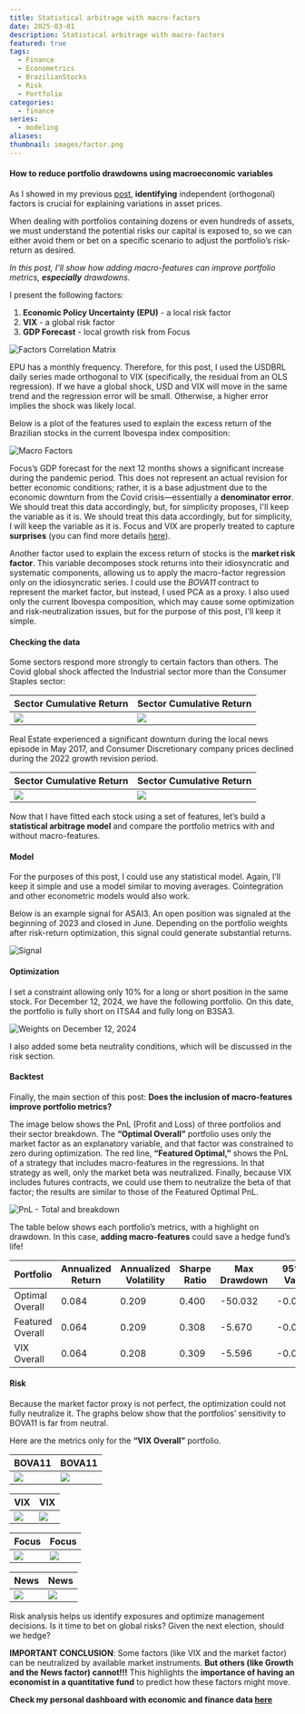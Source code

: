 ```yaml
---
title: Statistical arbitrage with macro-factors
date: 2025-03-01
description: Statistical arbitrage with macro-factors
featured: true
tags:
  - Finance
  - Econometrics
  - BrazilianStocks
  - Risk
  - Portfolio
categories:
  - finance
series:
  - modeling
aliases: 
thumbnail: images/factor.png
---
```

#### How to reduce portfolio drawdowns using macroeconomic variables

As I showed in my previous [post](https://lfpazevedo.github.io/linearsim/post/ibov-clusters/), **identifying** independent (orthogonal) factors is crucial for explaining variations in asset prices.

When dealing with portfolios containing dozens or even hundreds of assets, we must understand the potential risks our capital is exposed to, so we can either avoid them or bet on a specific scenario to adjust the portfolio’s risk-return as desired.

*In this post, I'll show how adding macro-features can improve portfolio metrics, **especially** drawdowns.*

I present the following factors:
1. **Economic Policy Uncertainty (EPU)** - a local risk factor
2. **VIX** - a global risk factor
3. **GDP Forecast** - local growth risk from Focus

![Factors Correlation Matrix](/linearsim/post/images/ibov-clusters/file-20250124091114763.png)

EPU has a monthly frequency. Therefore, for this post, I used the USDBRL daily series made orthogonal to VIX (specifically, the residual from an OLS regression). If we have a global shock, USD and VIX will move in the same trend and the regression error will be small. Otherwise, a higher error implies the shock was likely local.

Below is a plot of the features used to explain the excess return of the Brazilian stocks in the current Ibovespa index composition:

![Macro Factors](/linearsim/post/images/macro-factor-model/file-20250131142226313.png)

Focus’s GDP forecast for the next 12 months shows a significant increase during the pandemic period. This does not represent an actual revision for better economic conditions; rather, it is a base adjustment due to the economic downturn from the Covid crisis—essentially a **denominator error**. We should treat this data accordingly, but, for simplicity proposes, I'll keep the variable as it is. We should treat this data accordingly, but for simplicity, I will keep the variable as it is. Focus and VIX are properly treated to capture **surprises** (you can find more details [here](https://lfpazevedo.github.io/linearsim/post/ibov-clusters/)).

Another factor used to explain the excess return of stocks is the **market risk factor**. This variable decomposes stock returns into their idiosyncratic and systematic components, allowing us to apply the macro-factor regression only on the idiosyncratic series. I could use the _BOVA11_ contract to represent the market factor, but instead, I used PCA as a proxy. I also used only the current Ibovespa composition, which may cause some optimization and risk-neutralization issues, but for the purpose of this post, I'll keep it simple.

#### Checking the data

Some sectors respond more strongly to certain factors than others. The Covid global shock affected the Industrial sector more than the Consumer Staples sector:

| Sector Cumulative Return                                                  | Sector Cumulative Return                                                  |
| ------------------------------------------------------------------------- | ------------------------------------------------------------------------- |
| ![](/linearsim/post/images/macro-factor-model/file-20250131144319565.png) | ![](/linearsim/post/images/macro-factor-model/file-20250131144347534.png) |


Real Estate experienced a significant downturn during the local news episode in May 2017, and Consumer Discretionary company prices declined during the 2022 growth revision period.

| Sector Cumulative Return                                                  | Sector Cumulative Return                                                  |
| ------------------------------------------------------------------------- | ------------------------------------------------------------------------- |
| ![](/linearsim/post/images/macro-factor-model/file-20250131144614391.png) | ![](/linearsim/post/images/macro-factor-model/file-20250131144911578.png) |

Now that I have fitted each stock using a set of features, let’s build a **statistical arbitrage model** and compare the portfolio metrics with and without macro-features.

#### Model

For the purposes of this post, I could use any statistical model. Again, I’ll keep it simple and use a model similar to moving averages. Cointegration and other econometric models would also work.

Below is an example signal for ASAI3. An open position was signaled at the beginning of 2023 and closed in June. Depending on the portfolio weights after risk-return optimization, this signal could generate substantial returns.

![Signal](/linearsim/post/images/macro-factor-model/file-20250131150122475.png)

#### Optimization

I set a constraint allowing only 10% for a long or short position in the same stock. For December 12, 2024, we have the following portfolio. On this date, the portfolio is fully short on ITSA4 and fully long on B3SA3.

![Weights on December 12, 2024](/linearsim/post/images/macro-factor-model/file-20250131150813786.png)

I also added some beta neutrality conditions, which will be discussed in the risk section.

#### Backtest

Finally, the main section of this post: **Does the inclusion of macro-features improve portfolio metrics?**

The image below shows the PnL (Profit and Loss) of three portfolios and their sector breakdown. The **“Optimal Overall”** portfolio uses only the market factor as an explanatory variable, and that factor was constrained to zero during optimization. The red line, **“Featured Optimal,”** shows the PnL of a strategy that includes macro-features in the regressions. In that strategy as well, only the market beta was neutralized. Finally, because VIX includes futures contracts, we could use them to neutralize the beta of that factor; the results are similar to those of the Featured Optimal PnL.

![PnL - Total and breakdown](/linearsim/post/images/macro-factor-model/file-20250131152048431.png)

The table below shows each portfolio’s metrics, with a highlight on drawdown. In this case, **adding macro-features** could save a hedge fund’s life!

| Portfolio         | Annualized Return | Annualized Volatility | Sharpe Ratio | Max Drawdown | 95% VaR |
|------------------|------------------|----------------------|-------------|--------------|---------|
| Optimal Overall  | 0.084            | 0.209                | 0.400       | -50.032      | -0.021  |
| Featured Overall | 0.064            | 0.209                | 0.308       | -5.670       | -0.020  |
| VIX Overall      | 0.064            | 0.208                | 0.309       | -5.596       | -0.021  |


#### Risk

Because the market factor proxy is not perfect, the optimization could not fully neutralize it. The graphs below show that the portfolios’ sensitivity to BOVA11 is far from neutral.

Here are the metrics only for the **“VIX Overall”** portfolio.

| **BOVA11**                                                                | **BOVA11**                                                                |
| ------------------------------------------------------------------------- | ------------------------------------------------------------------------- |
| ![](/linearsim/post/images/macro-factor-model/file-20250131153354059.png) | ![](/linearsim/post/images/macro-factor-model/file-20250131153342205.png) |

| **VIX**                                                                   | **VIX**                                                                   |
| ------------------------------------------------------------------------- | ------------------------------------------------------------------------- |
| ![](/linearsim/post/images/macro-factor-model/file-20250131153308795.png) | ![](/linearsim/post/images/macro-factor-model/file-20250131153315176.png) |

| **Focus**                                                                 | **Focus**                                                                 |
| ------------------------------------------------------------------------- | ------------------------------------------------------------------------- |
| ![](/linearsim/post/images/macro-factor-model/file-20250131153438931.png) | ![](/linearsim/post/images/macro-factor-model/file-20250131153448174.png) |

| **News**                                                                  | **News**                                                                  |
| ------------------------------------------------------------------------- | ------------------------------------------------------------------------- |
| ![](/linearsim/post/images/macro-factor-model/file-20250131153526472.png) | ![](/linearsim/post/images/macro-factor-model/file-20250131153513452.png) |

Risk analysis helps us identify exposures and optimize management decisions. Is it time to bet on global risks? Given the next election, should we hedge?

**IMPORTANT CONCLUSION**: Some factors (like VIX and the market factor) can be neutralized by available market instruments. **But others (like Growth and the News factor) cannot!!!** This highlights the **importance of having an economist in a quantitative fund** to predict how these factors might move.



**Check my personal dashboard with economic and finance data [here](https://lfpazevedo.pythonanywhere.com)**